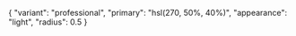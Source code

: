 {
  "variant": "professional",
  "primary": "hsl(270, 50%, 40%)",
  "appearance": "light",
  "radius": 0.5
}
